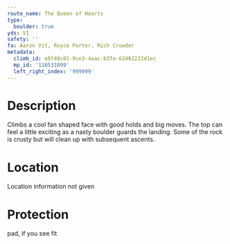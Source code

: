 ```yaml
---
route_name: The Queen of Hearts
type:
  boulder: true
yds: V1
safety: ''
fa: Aaron Vit, Royce Porter, Rich Crowder
metadata:
  climb_id: e8f48c01-9ce3-4aac-b3fe-62462222d1ec
  mp_id: '110531899'
  left_right_index: '999999'
---
```

# Description
Climbs a cool fan shaped face with good holds and big moves. The top can feel a little exciting as a nasty boulder guards the landing. Some of the rock is crusty but will clean up with subsequent ascents.

# Location
Location information not given

# Protection
pad, if you see fit
